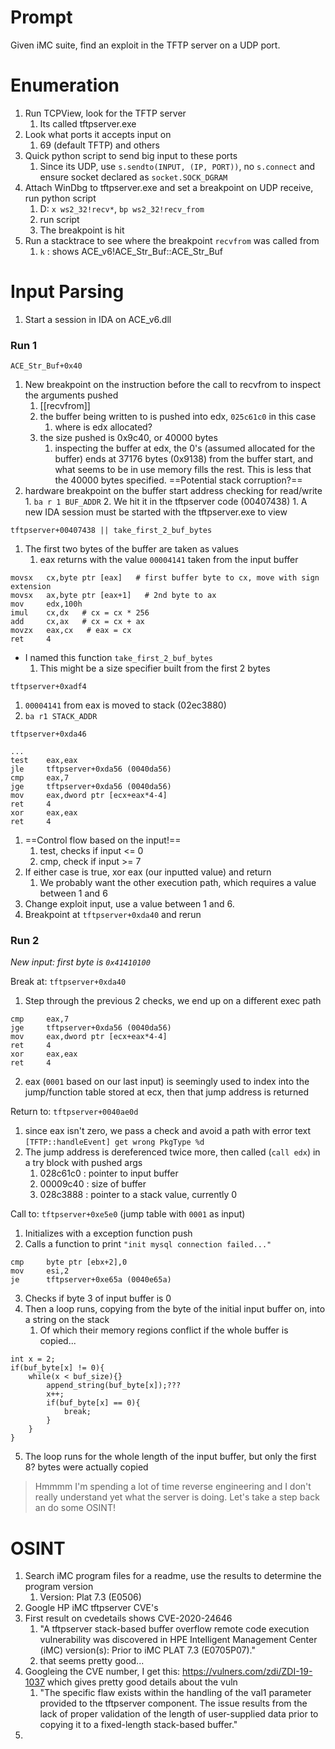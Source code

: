 # Prompt
Given iMC suite, find an exploit in the TFTP server on a UDP port.

# Enumeration
1. Run TCPView, look for the TFTP server
	1. Its called tftpserver.exe
2. Look what ports it accepts input on
	1. 69 (default TFTP) and others
3. Quick python script to send big input to these ports
	1.  Since its UDP, use `s.sendto(INPUT, (IP, PORT))`, no `s.connect` and ensure socket declared as `socket.SOCK_DGRAM`
4. Attach WinDbg to tftpserver.exe and set a breakpoint on UDP receive, run python script
	1. D: `x ws2_32!recv*`, `bp ws2_32!recv_from`
	2. run script
	3. The breakpoint is hit
5. Run a stacktrace to see where the breakpoint `recvfrom` was called from
	1. `k` : shows ACE_v6!ACE_Str_Buf::ACE_Str_Buf

# Input Parsing
1. Start a session in IDA on ACE_v6.dll
### Run 1
`ACE_Str_Buf+0x40`
1. New breakpoint on the instruction before the call to recvfrom to inspect the arguments pushed
	1. [[recvfrom]]
	2. the buffer being written to is pushed into edx, `025c61c0` in this case
		1. where is edx allocated?
	3. the size pushed is 0x9c40, or 40000 bytes
		1. inspecting the buffer at edx, the 0's (assumed allocated for the buffer) ends at 37176 bytes (0x9138) from the buffer start, and what seems to be in use memory fills the rest. This is less that the 40000 bytes specified. ==Potential stack corruption?==
2. hardware breakpoint on the buffer start address checking for read/write
		1. `ba r 1 BUF_ADDR`
		2. We hit it in the tftpserver code (00407438)
			1. A new IDA session must be started with the tftpserver.exe to view

`tftpserver+00407438 || take_first_2_buf_bytes`
1. The first two bytes of the buffer are taken as values 
	1. eax returns with the value `00004141` taken from the input buffer
```
movsx   cx,byte ptr [eax]   # first buffer byte to cx, move with sign extension
movsx   ax,byte ptr [eax+1]   # 2nd byte to ax
mov     edx,100h
imul    cx,dx   # cx = cx * 256
add     cx,ax   # cx = cx + ax
movzx   eax,cx   # eax = cx
ret     4
```
- I named this function `take_first_2_buf_bytes`
	1. This might be a size specifier built from the first 2 bytes

`tftpserver+0xadf4`
1. `00004141` from eax is moved to stack (02ec3880)
2. `ba r1 STACK_ADDR`

`tftpserver+0xda46`
```
...
test    eax,eax
jle     tftpserver+0xda56 (0040da56)
cmp     eax,7
jge     tftpserver+0xda56 (0040da56)
mov     eax,dword ptr [ecx+eax*4-4]
ret     4
xor     eax,eax
ret     4
```
1. ==Control flow based on the input!==
	1. test, checks if input <= 0
	2. cmp, check if input >= 7
2. If either case is true, xor eax (our inputted value) and return
	1. We probably want the other execution path, which requires a value between 1 and 6
3. Change exploit input, use a value between 1 and 6.
4. Breakpoint at `tftpserver+0xda40` and rerun

### Run 2
*New input: first byte is `0x41410100`*  

Break at: `tftpserver+0xda40`
1. Step through the previous 2 checks, we end up on a different exec path
```
cmp     eax,7
jge     tftpserver+0xda56 (0040da56)
mov     eax,dword ptr [ecx+eax*4-4]
ret     4
xor     eax,eax
ret     4
```
2. eax (`0001` based on our last input) is seemingly used to index into the jump/function table stored at ecx, then that jump address is returned

Return to: `tftpserver+0040ae0d`
1. since eax isn't zero, we pass a check and avoid a path with error text `[TFTP::handleEvent] get wrong PkgType %d`
2. The jump address is dereferenced twice more, then called (`call edx`) in a try block with pushed args
	1. 028c61c0 : pointer to input buffer
	2. 00009c40 : size of buffer
	3. 028c3888 : pointer to a stack value, currently 0

Call to: `tftpserver+0xe5e0` (jump table with `0001` as input)
1. Initializes with a exception function push
2. Calls a function to print `"init mysql connection failed..."`
```
cmp     byte ptr [ebx+2],0
mov     esi,2
je      tftpserver+0xe65a (0040e65a)
```
3. Checks if byte 3 of input buffer is 0
4. Then a loop runs, copying from the byte of the initial input buffer on, into a string on the stack
	1. Of which their memory regions conflict if the whole buffer is copied...
```
int x = 2;
if(buf_byte[x] != 0){
	while(x < buf_size){}
		append_string(buf_byte[x]);???
		x++;
		if(buf_byte[x] == 0){
			break;
		}
	}
}
```
5. The loop runs for the whole length of the input buffer, but only the first 8? bytes were actually copied

> Hmmmm I'm spending a lot of time reverse engineering and I don't really understand yet what the server is doing. Let's take a step back an do some OSINT!

# OSINT
1. Search iMC program files for a readme, use the results to determine the program version
	1. Version: Plat 7.3 (E0506)
2. Google HP iMC tftpserver CVE's
3. First result on cvedetails shows CVE-2020-24646
	1. "A tftpserver stack-based buffer overflow remote code execution vulnerability was discovered in HPE Intelligent Management Center (iMC) version(s): Prior to iMC PLAT 7.3 (E0705P07)."
	2. that seems pretty good...
5. Googleing the CVE number, I get this: https://vulners.com/zdi/ZDI-19-1037 which gives pretty good details about the vuln
	1. "The specific flaw exists within the handling of the val1 parameter provided to the tftpserver component. The issue results from the lack of proper validation of the length of user-supplied data prior to copying it to a fixed-length stack-based buffer."
6. 